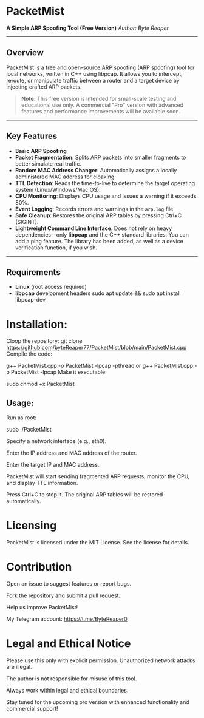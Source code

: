 # PacketMist

**A Simple ARP Spoofing Tool (Free Version)**
*Author: Byte Reaper*

---

## Overview

PacketMist is a free and open-source ARP spoofing (ARP spoofing) tool for local networks, written in C++ using libpcap. It allows you to intercept, reroute, or manipulate traffic between a router and a target device by injecting crafted ARP packets.

> **Note:** This free version is intended for small-scale testing and educational use only. A commercial "Pro" version with advanced features and performance improvements will be available soon.

---

## Key Features

- **Basic ARP Spoofing**
- **Packet Fragmentation**: Splits ARP packets into smaller fragments to better simulate real traffic.
- **Random MAC Address Changer**: Automatically assigns a locally administered MAC address for cloaking.
- **TTL Detection**: Reads the time-to-live to determine the target operating system (Linux/Windows/Mac OS).
- **CPU Monitoring**: Displays CPU usage and issues a warning if it exceeds 80%.
- **Event Logging**: Records errors and warnings in the `arp.log` file.
- **Safe Cleanup**: Restores the original ARP tables by pressing Ctrl+C (SIGINT).
- **Lightweight Command Line Interface**: Does not rely on heavy dependencies—only **libpcap** and the C++ standard libraries.
You can add a ping feature. The library has been added, as well as a device verification function, if you wish.
---

## Requirements

- **Linux** (root access required)
- **libpcap** development headers
sudo apt update && sudo apt install libpcap-dev

# Installation:
Cloop the repository:
git clone https://github.com/byteReaper77/PacketMist/blob/main/PacketMist.cpp
Compile the code:

g++ PacketMist.cpp -o PacketMist -lpcap -pthread
or
g++ PacketMist.cpp -o PacketMist -lpcap
Make it executable:

sudo chmod +x PacketMist

## Usage:
Run as root:

sudo ./PacketMist

Specify a network interface (e.g., eth0).

Enter the IP address and MAC address of the router.

Enter the target IP and MAC address.

PacketMist will start sending fragmented ARP requests, monitor the CPU, and display TTL information.

Press Ctrl+C to stop it. The original ARP tables will be restored automatically.

# Licensing
PacketMist is licensed under the MIT License. See the license for details.

# Contribution
Open an issue to suggest features or report bugs.

Fork the repository and submit a pull request.

Help us improve PacketMist!

My Telegram account: https://t.me/ByteReaper0

# Legal and Ethical Notice
Please use this only with explicit permission. Unauthorized network attacks are illegal.

The author is not responsible for misuse of this tool.

Always work within legal and ethical boundaries.

Stay tuned for the upcoming pro version with enhanced functionality and commercial support!